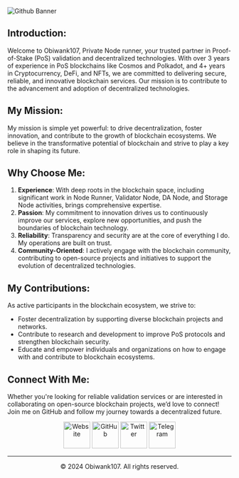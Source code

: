 ![Github Banner](https://github.com/user-attachments/assets/d4a80c28-ad77-4b1d-8723-3540b9e5cef3)


## Introduction:
Welcome to Obiwank107, Private Node runner, your trusted partner in Proof-of-Stake (PoS) validation and decentralized technologies. With over 3 years of experience in PoS blockchains like Cosmos and Polkadot, and 4+ years in Cryptocurrency, DeFi, and NFTs, we are committed to delivering secure, reliable, and innovative blockchain services. Our mission is to contribute to the advancement and adoption of decentralized technologies.

## My Mission:
My mission is simple yet powerful: to drive decentralization, foster innovation, and contribute to the growth of blockchain ecosystems. We believe in the transformative potential of blockchain and strive to play a key role in shaping its future.

## Why Choose Me:
1. **Experience**: With deep roots in the blockchain space, including significant work in Node Runner, Validator Node, DA Node, and Storage Node activities, brings comprehensive expertise.
2. **Passion**: My commitment to innovation drives us to continuously improve our services, explore new opportunities, and push the boundaries of blockchain technology.
3. **Reliability**: Transparency and security are at the core of everything I do. My operations are built on trust.
4. **Community-Oriented**: I actively engage with the blockchain community, contributing to open-source projects and initiatives to support the evolution of decentralized technologies.

## My Contributions:
As active participants in the blockchain ecosystem, we strive to:
- Foster decentralization by supporting diverse blockchain projects and networks.
- Contribute to research and development to improve PoS protocols and strengthen blockchain security.
- Educate and empower individuals and organizations on how to engage with and contribute to blockchain ecosystems.

## Connect With Me:
Whether you're looking for reliable validation services or are interested in collaborating on open-source blockchain projects, we’d love to connect! Join me on GitHub and follow my journey towards a decentralized future.

<div align="center">
  <a href="https://obiwank107.xyz"><img src="https://github.com/user-attachments/assets/98654f4f-67d0-4e3d-9590-0d76f890d06a" alt="Website" width="60" /></a>
  <a href="https://github.com/Obiwank107"><img src="https://github.com/user-attachments/assets/f3e59abe-01b8-4838-a71a-c90ff0f376f0" alt="GitHub" width="60" /></a>
  <a href="https://x.com/Obiwank107"><img src="https://github.com/user-attachments/assets/a501b3a3-1ae5-4468-9bd0-600a89feaf50" alt="Twitter" width="60" /></a>
  <a href="https://t.me/obiwank107"><img src="https://github.com/user-attachments/assets/221c642e-ca19-4d10-b7ca-571bfa6ff2b7" alt="Telegram" width="60" /></a>
</div>

---------------------------------------------

<p align="center">
  &copy; 2024 Obiwank107. All rights reserved.
</p>
